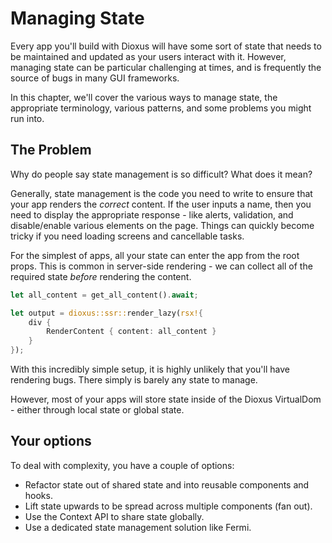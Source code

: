 # Managing State

Every app you'll build with Dioxus will have some sort of state that needs to be maintained and updated as your users interact with it. However, managing state can be particular challenging at times, and is frequently the source of bugs in many GUI frameworks.

In this chapter, we'll cover the various ways to manage state, the appropriate terminology, various patterns, and some problems you might run into.


## The Problem

Why do people say state management is so difficult? What does it mean?

Generally, state management is the code you need to write to ensure that your app renders the *correct* content. If the user inputs a name, then you need to display the appropriate response - like alerts, validation, and disable/enable various elements on the page. Things can quickly become tricky if you need loading screens and cancellable tasks.

For the simplest of apps, all your state can enter the app from the root props. This is common in server-side rendering - we can collect all of the required state *before* rendering the content.

```rust
let all_content = get_all_content().await;

let output = dioxus::ssr::render_lazy(rsx!{
    div {
        RenderContent { content: all_content }
    }
});
```

With this incredibly simple setup, it is highly unlikely that you'll have rendering bugs. There simply is barely any state to manage.

However, most of your apps will store state inside of the Dioxus VirtualDom - either through local state or global state.


## Your options

To deal with complexity, you have a couple of options:

- Refactor state out of shared state and into reusable components and hooks.
- Lift state upwards to be spread across multiple components (fan out).
- Use the Context API to share state globally.
- Use a dedicated state management solution like Fermi.

